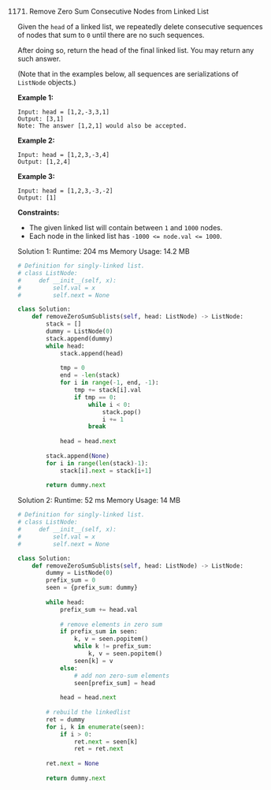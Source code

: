 1171. Remove Zero Sum Consecutive Nodes from Linked List

Given the `head` of a linked list, we repeatedly delete consecutive sequences of nodes that sum to `0` until there are no such sequences.

After doing so, return the head of the final linked list.  You may return any such answer.

 

(Note that in the examples below, all sequences are serializations of `ListNode` objects.)

**Example 1:**
```
Input: head = [1,2,-3,3,1]
Output: [3,1]
Note: The answer [1,2,1] would also be accepted.
```

**Example 2:**
```
Input: head = [1,2,3,-3,4]
Output: [1,2,4]
```

**Example 3:**
```
Input: head = [1,2,3,-3,-2]
Output: [1]
```

**Constraints:**

* The given linked list will contain between `1` and `1000` nodes.
* Each node in the linked list has `-1000 <= node.val <= 1000`.

Solution 1:
Runtime: 204 ms
Memory Usage: 14.2 MB
```python
# Definition for singly-linked list.
# class ListNode:
#     def __init__(self, x):
#         self.val = x
#         self.next = None

class Solution:
    def removeZeroSumSublists(self, head: ListNode) -> ListNode:
        stack = []
        dummy = ListNode(0)
        stack.append(dummy)
        while head:
            stack.append(head)
            
            tmp = 0
            end = -len(stack)
            for i in range(-1, end, -1):
                tmp += stack[i].val
                if tmp == 0:
                    while i < 0:
                        stack.pop()
                        i += 1
                    break
                    
            head = head.next
        
        stack.append(None)
        for i in range(len(stack)-1):
            stack[i].next = stack[i+1]
                    
        return dummy.next
```

Solution 2:
Runtime: 52 ms
Memory Usage: 14 MB
```python
# Definition for singly-linked list.
# class ListNode:
#     def __init__(self, x):
#         self.val = x
#         self.next = None

class Solution:
    def removeZeroSumSublists(self, head: ListNode) -> ListNode:
        dummy = ListNode(0)
        prefix_sum = 0
        seen = {prefix_sum: dummy}
        
        while head:
            prefix_sum += head.val
			
			# remove elements in zero sum
            if prefix_sum in seen:           
                k, v = seen.popitem()
                while k != prefix_sum:
                    k, v = seen.popitem()
                seen[k] = v
            else:
			    # add non zero-sum elements
                seen[prefix_sum] = head
            
            head = head.next
        
		# rebuild the linkedlist
        ret = dummy
        for i, k in enumerate(seen):
            if i > 0:
                ret.next = seen[k]
                ret = ret.next
        
        ret.next = None
        
        return dummy.next
```